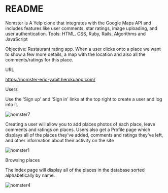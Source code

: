 # README

Nomster is A Yelp clone that integrates with the Google Maps API and includes features like user comments, star ratings, image uploading, and user authentication.
Tools: HTML. CSS, Ruby, Rails, Algorithms and JavaScript

Objective: Restaurant rating app. When a user clicks onto a place we want to show a few more details, a map with the location and also  all the comments/ratings for this place.


URL

https://nomster-eric-yabit.herokuapp.com/

Users

Use the 'Sign up' and 'Sign in' links at the top right to create a user and log into it.

![nomster7](https://user-images.githubusercontent.com/50501566/76135251-1b6c5e80-5ff3-11ea-8e44-c7faa62284c1.jpg)

Creating a user will allow you to add places  photos of each place,  leave comments and ratings on places. 
Users also get a Profile page which displays all of the places they've added, comments and ratings they've left, and other information about their activity on the site

![nomster1](https://user-images.githubusercontent.com/50501566/76135294-8e75d500-5ff3-11ea-8226-a13effc70065.jpg)

Browsing places

The index page will display all of the places in the database sorted alphabetically by name.

![nomster4](https://user-images.githubusercontent.com/50501566/76135323-f4625c80-5ff3-11ea-8be3-15d937806915.jpg)

